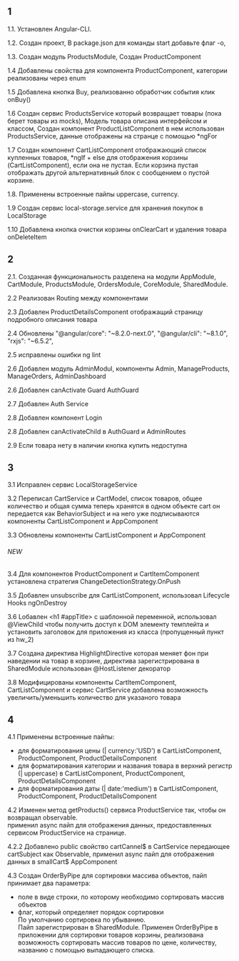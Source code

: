 ## 1
1.1. Установлен Angular-CLI.

1.2. Создан проект, В package.json для команды start добавьте флаг -o,

1.3. Создан модуль ProductsModule, Создан ProductComponent 

1.4 Добавлены свойства для компонента ProductComponent, категории реализованы через enum

1.5 Добавлена кнопка Buy, реализованно обработчик события клик onBuy()

1.6 Создан сервис ProductsService который возвращает товары (пока берет товары из mocks), Модель товара описана интерфейсом и классом, 
    Создан компонент ProductListComponent в нем использован ProductsService, данные отображены на странце с помощью *ngFor 

1.7 Создан компонент  CartListComponent отображающий список купленных товаров,
  *ngIf + else для отображения корзины (CartListComponent), если она не пустая.
   Если корзина пустая отображать другой альтернативный блок с сообщением о пустой корзине.

1.8. Применены встроенные пайпы uppercase, currency.

1.9 Создан сервис local-storage.service для хранения покупок в LocalStorage 

1.10 Добавлена кнопка очистки корзины onClearCart и удаления товара onDeleteItem

## 2
2.1. Созданная функциональность разделена на модули AppModule, CartModule, ProductsModule, OrdersModule, CoreModule, SharedModule.

2.2 Реализован Routing между компонентами

2.3 Добавлен ProductDetailsComponent отображащий страницу подробного описания товара

2.4 Обновлены "@angular/core": "~8.2.0-next.0", "@angular/cli": "~8.1.0",   "rxjs": "~6.5.2",

2.5 исправлены ошибки ng lint

2.6 Добавлен модуль AdminModul, компоненты Admin, ManageProducts, ManageOrders, AdminDashboard

2.6 Добавлен canActivate Guard AuthGuard

2.7 Добавлен Auth Service

2.8 Добавлен компонент Login

2.8 Добавлен canActivateChild в AuthGuard и AdminRoutes

2.9 Если товара нету в наличии кнопка купить недоступна


## 3
3.1 Исправлен сервис LocalStorageService

3.2 Переписал CartService и CartModel, список товаров, общее количество и общая сумма теперь хранятся в одном объекте cart он передается как BehaviorSubject и на него уже       подписываются компоненты CartListComponent и AppComponent

3.3 Обновлены компоненты CartListComponent и AppComponent

###### NEW ######

3.4 Для компонентов ProductComponent и CartItemComponent установлена стратегия ChangeDetectionStrategy.OnPush

3.5 Добавлен unsubscribe для CartListComponent, использовал Lifecycle Hooks ngOnDestroy 

3.6 Lобавлен <h1 #appTitle></h1> с шаблонной переменной, использовал @ViewChild чтобы получить доступ к DOM элементу темплейта и установить заголовок для приложения из класса (пропущенный пункт из hw_2)

3.7 Cоздана директива HighlightDirective которая меняет фон при наведении на товар в корзине, директива зарегистрирована в SharedModule
   использован @HostListener декоратор

3.8  Модифицированы компоненты CartItemComponent, CartListComponent и сервис CartService добавлена возможность увеличить/уменьшить количество для указаного товара


## 4

4.1 Применены встроенные пайпы: <br> 
   - для форматирования цены (| currency:'USD') в CartListComponent, ProductComponent, ProductDetailsComponent<br>
   - для форматирования категории и названия товара в верхний регистр (| uppercase) в CartListComponent, ProductComponent, ProductDetailsComponent<br>
   - для форматирования даты (| date:'medium') в CartListComponent, ProductComponent, ProductDetailsComponent

4.2 Изменен метод getProducts() сервиса ProductService так, чтобы он возвращал observable.<br> 
   применил async пайп для отображения данных, предоставленных сервисом ProductService на странице.

4.2.2 Добавлено public свойство cartCannel$ в CartService передающее cartSubject как Observable, применил async пайп для отображения данных в smallCart$ AppComponent 

4.3 Создан OrderByPipe для сортировки массива объектов, пайп принимает два параметра: <br> 
   - поле в виде строки, по которому необходимо сортировать массив объектов<br> 
   - флаг, который определяет порядок сортировки<br> 
   По умолчанию сортировка по убыванию.<br> 
   Пайп зарегистрирован в SharedModule. Применен OrderByPipe в приложении для сортировки товаров корзины, реализована возможность сортировать массив товаров по цене, количеству, названию c помощью выпадающего списка.


